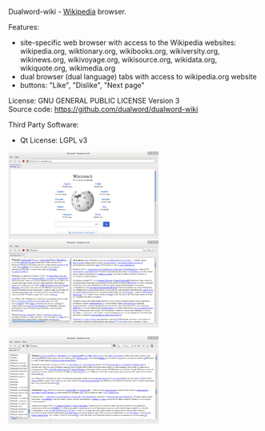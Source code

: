 
Dualword-wiki - [Wikipedia](https://www.wikipedia.org) browser.

Features:
 - site-specific web browser with access to the Wikipedia websites:
	wikipedia.org, wiktionary.org, wikibooks.org, wikiversity.org, wikinews.org,
	wikivoyage.org, wikisource.org, wikidata.org, wikiquote.org, wikimedia.org
 - dual browser (dual language) tabs with access to wikipedia.org website
 - buttons: "Like", "Dislike", "Next page"
			
License: GNU GENERAL PUBLIC LICENSE Version 3  
Source code: https://github.com/dualword/dualword-wiki  

Third Party Software:
 - Qt License: LGPL v3

<p float="middle">
<img src="etc/screenshot/Dualword-wiki.png" width="300" />
<img src="etc/screenshot/Dualword-wiki-dual-browser.png" width="300" />
</p>
<p float="middle">
<img src="etc/screenshot/Dualword-wiki-dual-browser2.png" width="300" />
</p>
